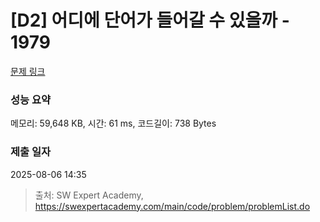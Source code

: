 # [D2] 어디에 단어가 들어갈 수 있을까 - 1979 

[문제 링크](https://swexpertacademy.com/main/code/problem/problemDetail.do?contestProbId=AV5PuPq6AaQDFAUq) 

### 성능 요약

메모리: 59,648 KB, 시간: 61 ms, 코드길이: 738 Bytes

### 제출 일자

2025-08-06 14:35



> 출처: SW Expert Academy, https://swexpertacademy.com/main/code/problem/problemList.do